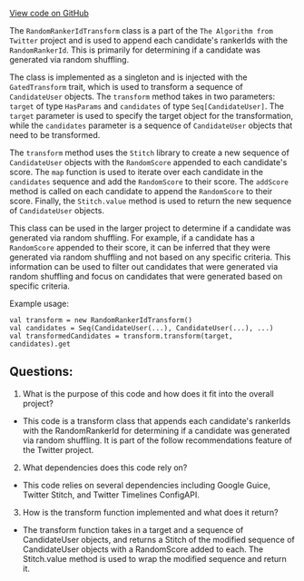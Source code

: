 [View code on GitHub](https://github.com/misbahsy/the-algorithm/follow-recommendations-service/common/src/main/scala/com/twitter/follow_recommendations/common/transforms/ranker_id/RandomRankerIdTransform.scala)

The `RandomRankerIdTransform` class is a part of the `The Algorithm from Twitter` project and is used to append each candidate's rankerIds with the `RandomRankerId`. This is primarily for determining if a candidate was generated via random shuffling. 

The class is implemented as a singleton and is injected with the `GatedTransform` trait, which is used to transform a sequence of `CandidateUser` objects. The `transform` method takes in two parameters: `target` of type `HasParams` and `candidates` of type `Seq[CandidateUser]`. The `target` parameter is used to specify the target object for the transformation, while the `candidates` parameter is a sequence of `CandidateUser` objects that need to be transformed.

The `transform` method uses the `Stitch` library to create a new sequence of `CandidateUser` objects with the `RandomScore` appended to each candidate's score. The `map` function is used to iterate over each candidate in the `candidates` sequence and add the `RandomScore` to their score. The `addScore` method is called on each candidate to append the `RandomScore` to their score. Finally, the `Stitch.value` method is used to return the new sequence of `CandidateUser` objects.

This class can be used in the larger project to determine if a candidate was generated via random shuffling. For example, if a candidate has a `RandomScore` appended to their score, it can be inferred that they were generated via random shuffling and not based on any specific criteria. This information can be used to filter out candidates that were generated via random shuffling and focus on candidates that were generated based on specific criteria. 

Example usage:

```
val transform = new RandomRankerIdTransform()
val candidates = Seq(CandidateUser(...), CandidateUser(...), ...)
val transformedCandidates = transform.transform(target, candidates).get
```
## Questions: 
 1. What is the purpose of this code and how does it fit into the overall project?
- This code is a transform class that appends each candidate's rankerIds with the RandomRankerId for determining if a candidate was generated via random shuffling. It is part of the follow recommendations feature of the Twitter project.

2. What dependencies does this code rely on?
- This code relies on several dependencies including Google Guice, Twitter Stitch, and Twitter Timelines ConfigAPI.

3. How is the transform function implemented and what does it return?
- The transform function takes in a target and a sequence of CandidateUser objects, and returns a Stitch of the modified sequence of CandidateUser objects with a RandomScore added to each. The Stitch.value method is used to wrap the modified sequence and return it.